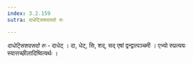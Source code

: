 ```yaml
---
index: 3.2.159
sutra: दाधेट्सिशदसदो रुः

---
```

_दाधेट्सिशदसदो रुः_ - दाधेट् । दा, धेट्, सि, शद्, सद् एषां द्वन्द्वात्पञ्चमी । एभ्यो रुप्रत्ययः स्यात्तच्छीलादिष्वित्यर्थः । 